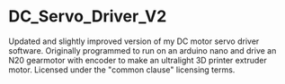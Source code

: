 # DC_Servo_Driver_V2
 Updated and slightly improved version of my DC motor servo driver software. Originally programmed to run on an arduino nano and drive an N20 gearmotor with encoder to make an ultralight 3D printer extruder motor. Licensed under the "common clause" licensing terms.
